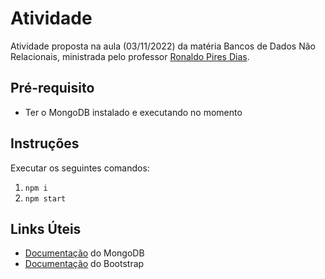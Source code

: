 # Atividade

Atividade proposta na aula (03/11/2022) da matéria Bancos de Dados Não Relacionais, ministrada pelo professor [Ronaldo Pires Dias](https://www.linkedin.com/in/ronaldo-pires-dias/).

## Pré-requisito

- Ter o MongoDB instalado e executando no momento

## Instruções

Executar os seguintes comandos:
1. `npm i`
2. `npm start`

## Links Úteis

- [Documentação](https://www.mongodb.com/docs/) do MongoDB
- [Documentação](https://getbootstrap.com/docs) do Bootstrap